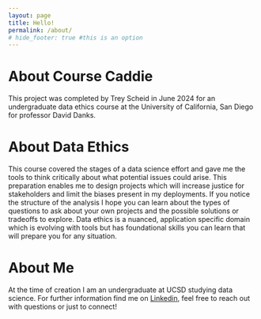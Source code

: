 ```yaml
---
layout: page
title: Hello!
permalink: /about/
# hide_footer: true #this is an option
---
```

# About Course Caddie
This project was completed by Trey Scheid in June 2024 for an undergraduate data ethics course at the University of California, San Diego for professor David Danks. 

# About Data Ethics

This course covered the stages of a data science effort and gave me the tools to think critically about what potential issues could arise. This preparation enables me to design projects which will increase justice for stakeholders and limit the biases present in my deployments. If you notice the structure of the analysis I hope you can learn about the types of questions to ask about your own projects and the possible solutions or tradeoffs to explore. Data ethics is a nuanced, application specific domain which is evolving with tools but has foundational skills you can learn that will prepare you for any situation. 


# About Me

At the time of creation I am an undergraduate at UCSD studying data science. For further information find me on [Linkedin](https://www.linkedin.com/in/treyscheid/), feel free to reach out with questions or just to connect!